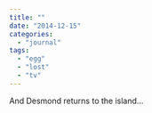 ```yaml
---
title: ""
date: "2014-12-15"
categories: 
  - "journal"
tags: 
  - "egg"
  - "lost"
  - "tv"
---
```


And Desmond returns to the island…
